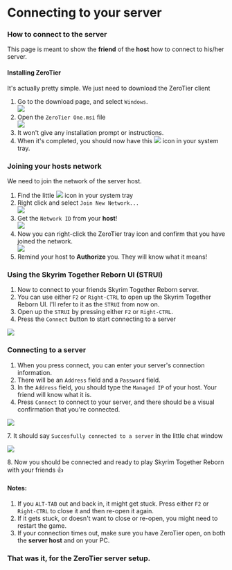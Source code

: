 # Connecting to your server

### How to connect to the server

This page is meant to show the **friend** of the **host** how to connect to his/her server.

#### Installing ZeroTier

It's actually pretty simple. We just need to download the ZeroTier client

1. Go to the download page, and select `Windows`.\
   ![](https://shx.is/5BD\_\_7440.png)
2. Open the `ZeroTier One.msi` file\
   ![](https://shx.is/5BE0fD3yL.png)
3. It won't give any installation prompt or instructions.
4. When it's completed, you should now have this ![](https://shx.is/5BE0DjXJn.png) icon in your system tray.

###

### Joining your hosts network

We need to join the network of the server host.

1. Find the little ![](https://shx.is/5BE0DjXJn.png) icon in your system tray
2. Right click and select `Join New Network...` \
   ![](https://shx.is/5BE1Hq0Km.png)
3. &#x20;Get the `Network ID` from your **host**!\
   ![](https://shx.is/5BE2gmw8E.png)
4. Now you can right-click the ZeroTier tray icon and confirm that you have joined the network.\
   ![](https://shx.is/5BE2CJxtZ.png)
5. Remind your host to **Authorize** you. They will know what it means!





### Using the Skyrim Together Reborn UI (STRUI)

1. Now to connect to your friends Skyrim Together Reborn server.
2. You can use either `F2` or `Right-CTRL` to open up the Skyrim Together Reborn UI. I'll refer to it as the `STRUI` from now on.
3. Open up the `STRUI` by pressing either `F2` or `Right-CTRL`.
4. Press the `Connect` button to start connecting to a server

![](https://shx.is/5BlQ6rSiM.png)

### Connecting to a server

1. When you press connect, you can enter your server's connection information.
2. There will be an `Address` field and a `Password` field.
3. In the `Address` field, you should type the `Managed IP` of your host. Your friend will know what it is.
4. Press `Connect` to connect to your server, and there should be a visual confirmation that you're connected.

![](https://shx.is/5BlR0HhZn.png)

7\. It should say `Succesfully connected to a server` in the little chat window

![](https://shx.is/5BlSoLprq.png)

8\. Now you should be connected and ready to play Skyrim Together Reborn with your friends :thumbsup:

#### Notes:

1. If you `ALT-TAB` out and back in, it might get stuck. Press either `F2` or `Right-CTRL` to close it and then re-open it again.
2. If it gets stuck, or doesn't want to close or re-open, you might need to restart the game.
3. If your connection times out, make sure you have ZeroTier open, on both the **server host** and on your PC.

### That was it, for the ZeroTier server setup.

